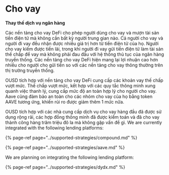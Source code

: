 # Cho vay

**Thay thế dịch vụ ngân hàng**

Các nền tảng cho vay DeFi cho phép người dùng cho vay và mượn tài sản tiền điện tử mà không cần bất kỳ người trung gian nào. Cả người cho vay và người đi vay đều nhận được nhiều giá trị hơn từ tiền điện tử của họ. Người cho vay kiếm được tiền lãi, trong khi người đi vay gửi tiền điện tử làm tài sản thế chấp để vay mà không phải đau đầu với hệ thống thủ tục của ngân hàng truyền thống. Các nền tảng cho vay DeFi hiện mang lại lợi nhuận cao hơn nhiều cho người cho gửi tiền so với các nền tảng cho vay thông thường trên thị trường truyền thống.

OUSD tích hợp với nền tảng cho vay DeFi cung cấp các khoản vay thế chấp vượt mức. Thế chấp vượt mức, kết hợp với các quy tắc thông minh xung quanh việc thanh lý, cung cấp mức độ an toàn hợp lý cho người cho vay. Aave cũng đảm bảo an toàn cho các nhóm cho vay của họ bằng token AAVE tương ứng, khiến rủi ro được giảm thêm 1 mức nữa.

OUSD tích hợp với các nhà cung cấp dịch vụ cho vay hàng đầu đã được sử dụng rộng rãi, các hợp đồng thông minh đã được kiểm toán và đã cho vay thành công hàng trăm triệu đô la mà không gặp vấn đề gì. We are currently integrated with the following lending platforms:

{% page-ref page="../supported-strategies/compound.md" %}

{% page-ref page="../supported-strategies/aave.md" %}

We are planning on integrating the following lending platform:

{% page-ref page="../supported-strategies/dydx.md" %}











